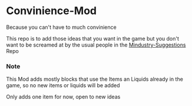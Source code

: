 # Convinience-Mod

Because you can't have to much convinience

This repo is to add those ideas that you want in the game but you don't want to be screamed at by the usual people in the [Mindustry-Suggestions](https://github.com/Anuken/Mindustry-Suggestions) Repo

### Note

This Mod adds mostly blocks that use the Items an Liquids already in the game, so no new items or liquids will be added

Only adds one item for now, open to new ideas